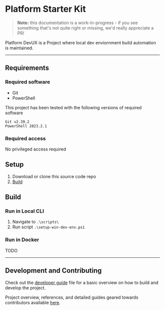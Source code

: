 # Platform Starter Kit

> **Note:** this documentation is a work-in-progress - if you see something that's not quite right or missing, we'd really appreciate a PR!

Platform DevUX is a Project where local dev enviornment build automation is maintained. 

---

## Requirements

### Required software

* Git
* PowerShell

This project has been tested with the following versions of required software

    Git v2.39.2
    PowerShell 2023.2.1

### Required access

No privileged access required


## Setup

1. Download or clone this source code repo
2. [Build](#build)

## Build

### Run in Local CLI

1. Navigate to `.\scripts\`
2. Run script `.\setup-win-dev-env.ps1`

### Run in Docker
TODO

---

## Development and Contributing

Check out the [developer guide](docs/guide-development.md) file for a basic overview on how to build and develop the project.  

Project overview, references, and detailed guides geared towards contributors available [here](CONTRIBUTING.md).